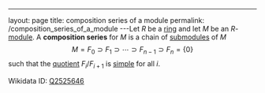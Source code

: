 ---
 layout: page
 title: composition series of a module
 permalink: /composition_series_of_a_module
---Let $R$ be a [ring](https://defsmath.github.io/DefsMath/ring) and let $M$ be an $R$-[module](https://defsmath.github.io/DefsMath/module_over_a_ring). A **composition series** for $M$ is a chain of [submodules](https://defsmath.github.io/DefsMath/submodule) of $M$ $$M = F_0 \supset F_1 \supset \cdots \supset F_{n-1}\supset F_n =\{0\}$$ such that the [quotient](https://defsmath.github.io/DefsMath/quotient_of_modules) $F_i/F_{i+1}$ is [simple](https://defsmath.github.io/DefsMath/simple_module) for all $i$.

Wikidata ID: [Q2525646](https://www.wikidata.org/wiki/Q2525646)